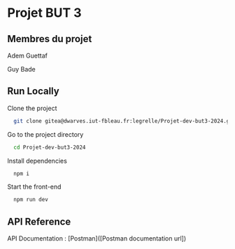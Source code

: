 
# Projet BUT 3

## Membres du projet 

Adem Guettaf

Guy Bade 

## Run Locally

Clone the project

```bash
  git clone gitea@dwarves.iut-fbleau.fr:legrelle/Projet-dev-but3-2024.git
```

Go to the project directory

```bash
  cd Projet-dev-but3-2024
```

Install dependencies

```bash
  npm i
```

Start the front-end

```bash
  npm run dev
```

## API Reference

API Documentation : [Postman]([Postman documentation url])


